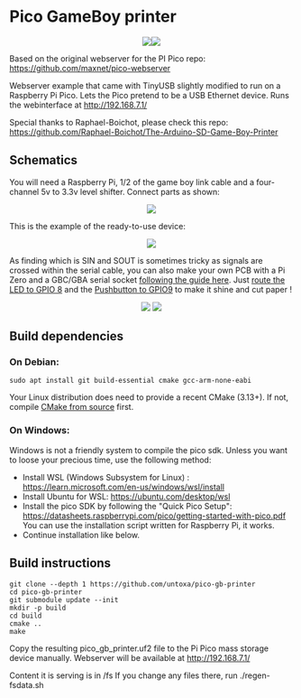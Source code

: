 # Pico GameBoy printer

<p align="center">
   <img src="https://github.com/untoxa/pico-gb-printer/blob/main/screenshot.png?raw=true"/><img src="https://github.com/untoxa/pico-gb-printer/blob/main/usage.png?raw=true"/>
</p>

Based on the original webserver for the PI Pico repo: https://github.com/maxnet/pico-webserver

Webserver example that came with TinyUSB slightly modified to run on a Raspberry Pi Pico.
Lets the Pico pretend to be a USB Ethernet device. Runs the webinterface at http://192.168.7.1/

Special thanks to Raphael-Boichot, please check this repo: https://github.com/Raphael-Boichot/The-Arduino-SD-Game-Boy-Printer

## Schematics

You will need a Raspberry Pi, 1/2 of the game boy link cable and a four-channel 5v to 3.3v level shifter. Connect parts as shown:

<p align="center">
  <img src="https://github.com/untoxa/pico-gb-printer/blob/main/schematics.png?raw=true"/>
</p>

This is the example of the ready-to-use device:

<p align="center">
  <img src="https://github.com/untoxa/pico-gb-printer/blob/main/device.jpg?raw=true"/>
</p>

As finding which is SIN and SOUT is sometimes tricky as signals are crossed within the serial cable, you can also make your own PCB with a Pi Zero and a GBC/GBA serial socket [following the guide here](https://github.com/Raphael-Boichot/Collection-of-PCB-for-Game-Boy-Printer-Emulators). Just [route the LED to GPIO 8](https://github.com/Raphael-Boichot/pico-gb-printer/blob/c10a31e7458818ecd8ce3af9a09c53344a659cd4/include/globals.h#L8C33-L8C35) and the [Pushbutton to GPIO9](https://github.com/Raphael-Boichot/pico-gb-printer/blob/c10a31e7458818ecd8ce3af9a09c53344a659cd4/include/globals.h#L21) to make it shine and cut paper !

<p align="center">
  <img src="https://github.com/Raphael-Boichot/pico-gb-printer/blob/main/PCB.png?raw=true"/>
  <img src="https://github.com/Raphael-Boichot/pico-gb-printer/blob/main/Pi_Zero_shield.jpg?raw=true"/>
</p>

## Build dependencies

### On Debian:

```
sudo apt install git build-essential cmake gcc-arm-none-eabi
```

Your Linux distribution does need to provide a recent CMake (3.13+).
If not, compile [CMake from source](https://cmake.org/download/#latest) first.

### On Windows:

Windows is not a friendly system to compile the pico sdk. Unless you want to loose your precious time, use the following method:
- Install WSL (Windows Subsystem for Linux)  : https://learn.microsoft.com/en-us/windows/wsl/install
- Install Ubuntu for WSL: https://ubuntu.com/desktop/wsl
- Install the pico SDK by following the "Quick Pico Setup": https://datasheets.raspberrypi.com/pico/getting-started-with-pico.pdf
You can use the installation script written for Raspberry Pi, it works.
- Continue installation like below.

## Build instructions

```
git clone --depth 1 https://github.com/untoxa/pico-gb-printer
cd pico-gb-printer
git submodule update --init
mkdir -p build
cd build
cmake ..
make
```

Copy the resulting pico_gb_printer.uf2 file to the Pi Pico mass storage device manually.
Webserver will be available at http://192.168.7.1/

Content it is serving is in /fs
If you change any files there, run ./regen-fsdata.sh
